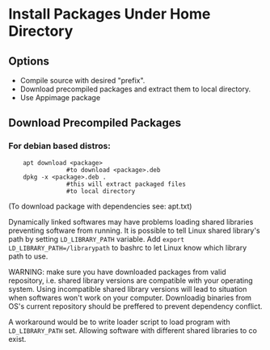 Install Packages Under Home Directory
=====================================

## Options 
- Compile source with desired "prefix".
- Download precompiled packages and extract them to local
   directory.
- Use Appimage package

## Download Precompiled Packages

### For debian based distros:

```
	apt download <package> 
				#to download <package>.deb
	dpkg -x <package>.deb . 
				#this will extract packaged files
				#to local directory
```

(To download package with dependencies see: apt.txt)

Dynamically linked softwares may have problems loading shared libraries preventing
software from running. It is possible to tell Linux shared library's path by setting
`LD_LIBRARY_PATH` variable. Add `export LD_LIBRARY_PATH=/librarypath` to bashrc to
let Linux know which library path to use.

WARNING: make sure you have downloaded packages from valid repository, i.e. shared
library versions are compatible with your operating system. Using incompatible shared
library versions will lead to situation when softwares won't work on your computer.
Downloadig binaries from OS's current repository should be preffered to prevent
dependency conflict.

A workaround would be to write loader script to load program with `LD_LIBRARY_PATH` set.
Allowing software with different shared libraries to co exist.
